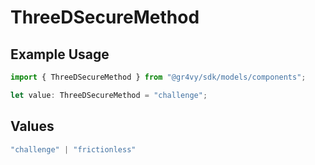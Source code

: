 # ThreeDSecureMethod

## Example Usage

```typescript
import { ThreeDSecureMethod } from "@gr4vy/sdk/models/components";

let value: ThreeDSecureMethod = "challenge";
```

## Values

```typescript
"challenge" | "frictionless"
```
